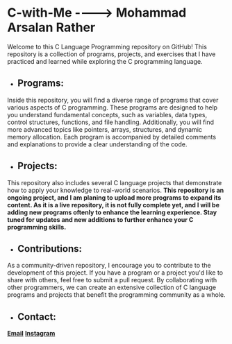 # **C-with-Me** ----> Mohammad Arsalan Rather

Welcome to this C Language Programming repository on GitHub! This repository is a collection of programs, projects, and exercises that 
I have practiced and learned while exploring the C programming language.

- ## Programs:
Inside this repository, you will find a diverse range of programs that cover various aspects of C programming.
These programs are designed to help you understand fundamental concepts, such as variables, data types, control structures, functions, 
and file handling. Additionally, you will find more advanced topics like pointers, arrays, structures, and dynamic memory allocation.
Each program is accompanied by detailed comments and explanations to provide a clear understanding of the code.

- ## Projects:
This repository also includes several C language projects that demonstrate how to apply your knowledge to real-world scenarios.
**This repository is an ongoing project, and I am planing to upload more programs to expand its content. As it is a live repository,
it is not fully complete yet, and I will be adding new programs oftenly to enhance the learning experience. 
Stay tuned for updates and new additions to further enhance your C programming skills.**

- ## Contributions:
As a community-driven repository, I encourage you to contribute to the development of this project. If you have a program or a project
you'd like to share with others, feel free to submit a pull request. By collaborating with other programmers, we can create an 
extensive collection of C language programs and projects that benefit the programming community as a whole.

- ## Contact:
**[Email](mailto:arslanamin.org@gmail.com)**
**[Instagram](https://instagram.com/_.arsl_an)**
